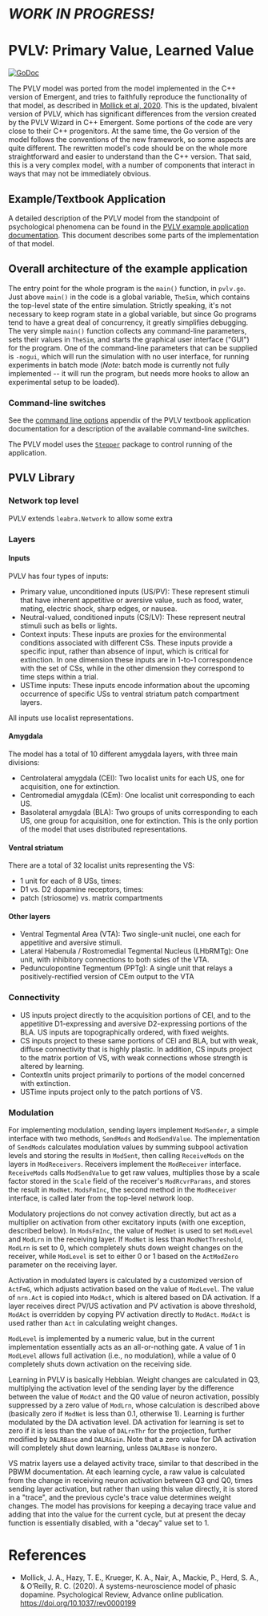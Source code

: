 # *WORK IN PROGRESS!*

# PVLV: Primary Value, Learned Value

[![GoDoc](https://godoc.org/github.com/ccnlab/leabrax/pvlv?status.svg)](https://godoc.org/github.com/ccnlab/leabrax/pvlv)


The PVLV model was ported from the model implemented in the C++ version of Emergent, and tries to faithfully reproduce the functionality of that model, as described in [Mollick et al, 2020](#references). This is the updated, bivalent version of PVLV, which has significant differences from the version created by the PVLV Wizard in C++ Emergent. Some portions of the code are very close to their C++ progenitors. At the same time, the Go version of the model follows the conventions of the new framework, so some aspects are quite different. The rewritten model's code should be on the whole more straightforward and easier to understand than the C++ version. That said, this is a very complex model, with a number of components that interact in ways that may not be immediately obvious.

## Example/Textbook Application

A detailed description of the PVLV model from the standpoint of psychological phenomena can be found in the [PVLV example application documentation](https://github.com/ccnlab/leabrax/blob/master/examples/pvlv/README.md). This document describes some parts of the implementation of that model.

## Overall architecture of the example application

The entry point for the whole program is the `main()` function, in `pvlv.go`. Just above `main()` in the code is a global variable, `TheSim`, which contains the top-level state of the entire simulation. Strictly speaking, it's not necessary to keep rogram state in a global variable, but since Go programs tend to have a great deal of concurrency, it greatly simplifies debugging. The very simple `main()` function collects any command-line parameters, sets their values in `TheSim`, and starts the graphical user interface ("GUI") for the program. One of the command-line parameters that can be supplied is `-nogui`, which will run the simulation with no user interface, for running experiments in batch mode (*Note*: batch mode is currently not fully implemented -- it will run the program, but needs more hooks to allow an experimental setup to be loaded).

### Command-line switches

See the [command line options](https://github.com/ccnlab/leabrax/blob/master/examples/pvlv/README.md#appendix-command-line-parameters) appendix of the PVLV textbook application documentation for a description of the available command-line switches.

The PVLV model uses the [`Stepper`](https://github.com/emer/emergent/blob/master/stepper/README.md) package to control running of the application.

## PVLV Library

### Network top level

PVLV extends `leabra.Network` to allow some extra 

### Layers

#### Inputs

PVLV has four types of inputs:
- Primary value, unconditioned inputs (US/PV): These represent stimuli that have inherent appetitive or aversive value, such as food, water, mating, electric shock, sharp edges, or nausea.
- Neutral-valued, conditioned inputs (CS/LV): These represent neutral stimuli such as bells or lights.
- Context inputs: These inputs are proxies for the environmental conditions associated with different CSs. These inputs provide a specific input, rather than absence of input, which is critical for extinction. In one dimension these inputs are in 1-to-1 correspondence with the set of CSs, while in the other dimension they correspond to time steps within a trial.
- USTime inputs: These inputs encode information about the upcoming occurrence of specific USs to ventral striatum patch compartment layers.

All inputs use localist representations.

#### Amygdala

The model has a total of 10 different amygdala layers, with three main divisions:
- Centrolateral amygdala (CEl): Two localist units for each US, one for acquisition, one for extinction. 
- Centromedial amygdala (CEm): One localist unit corresponding to each US. 
- Basolateral amygdala (BLA): Two groups of units corresponding to each US, one group for acquisition, one for extinction. This is the only portion of the model that uses distributed representations.

#### Ventral striatum
There are a total of 32 localist units representing the VS:
- 1 unit for each of 8 USs, times:
- D1 vs. D2 dopamine receptors, times:
- patch (striosome) vs. matrix compartments

#### Other layers
- Ventral Tegmental Area (VTA): Two single-unit nuclei, one each for appetitive and aversive stimuli.
- Lateral Habenula / Rostromedial Tegmental Nucleus (LHbRMTg): One unit, with inhibitory connections to both sides of the VTA.
- Pedunculopontine Tegmentum (PPTg): A single unit that relays a positively-rectified version of CEm output to the VTA

### Connectivity

- US inputs project directly to the acquisition portions of CEl, and to the appetitive D1-expressing and aversive D2-expressing portions of the BLA. US inputs are topographically ordered, with fixed weights.
- CS inputs project to these same portions of CEl and BLA, but with weak, diffuse connectivity that is highly plastic. In addition, CS inputs project to the matrix portion of VS, with weak connections whose strength is altered by learning.
- ContextIn units project primarily to portions of the model concerned with extinction.
- USTime inputs project only to the patch portions of VS.

### Modulation

For implementing modulation, sending layers implement `ModSender`, a simple interface with two methods, `SendMods` and `ModSendValue`. The implementation of `SendMods` calculates modulation values by summing subpool activation levels and storing the results in `ModSent`, then calling `ReceiveMods` on the layers in `ModReceivers`. Receivers implement the `ModReceiver` interface. `ReceiveMods` calls `ModSendValue` to get raw values, multiplies those by a scale factor stored in the `Scale` field of the receiver's `ModRcvrParams`, and stores the result in `ModNet`. `ModsFmInc`, the second method in the `ModReceiver` interface, is called later from the top-level network loop.

Modulatory projections do not convey activation directly, but act as a multiplier on activation from other excitatory inputs (with one exception, described below). In `ModsFmInc`, the value of `ModNet` is used to set `ModLevel` and `ModLrn` in the receiving layer. If `ModNet` is less than `ModNetThreshold`, `ModLrn` is set to 0, which completely shuts down weight changes on the receiver, while `ModLevel` is set to either 0 or 1 based on the `ActModZero` parameter on the receiving layer.

Activation in modulated layers is calculated by a customized version of `ActFmG`, which adjusts activation based on the value of `ModLevel`. The value of `nrn.Act` is copied into `ModAct`, which is altered based on DA activation. If a layer receives direct PV/US activation and PV activation is above threshold, `ModAct` is overridden by copying PV activation directly to `ModAct`. `ModAct` is used rather than `Act` in calculating weight changes.

`ModLevel` is implemented by a numeric value, but in the current implementation essentially acts as an all-or-nothing gate. A value of 1 in `ModLevel` allows full activation (i.e., no modulation), while a value of 0 completely shuts down activation on the receiving side.

Learning in PVLV is basically Hebbian. Weight changes are calculated in Q3, multiplying the activation level of the sending layer by the difference between the value of `ModAct` and the Q0 value of neuron activation, possibly suppressed by a zero value of `ModLrn`, whose calculation is described above (basically zero if `ModNet` is less than 0.1, otherwise 1). Learning is further modulated by the DA activation level. DA activation for learning is set to zero if it is less than the value of `DALrnThr` for the projection, further modified by `DALRBase` and `DALRGain`. Note that a zero value for DA activation will completely shut down learning, unless `DALRBase` is nonzero.

VS matrix layers use a delayed activity trace, similar to that described in the PBWM documentation. At each learning cycle, a raw value is calculated from the change in receiving neuron activation between Q3 qnd Q0, times sending layer activation, but rather than using this value directly, it is stored in a "trace", and the previous cycle's trace value determines weight changes. The model has provisions for keeping a decaying trace value and adding that into the value for the current cycle, but at present the decay function is essentially disabled, with a "decay" value set to 1.


# References

* Mollick, J. A., Hazy, T. E., Krueger, K. A., Nair, A., Mackie, P., Herd, S. A., & O’Reilly, R. C. (2020). A systems-neuroscience model of phasic dopamine. Psychological Review, Advance online publication. https://doi.org/10.1037/rev0000199
